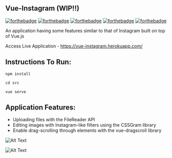 
## Vue-Instagram (WIP!!)

[![forthebadge](https://forthebadge.com/images/badges/built-with-love.svg)](https://forthebadge.com)
[![forthebadge](https://forthebadge.com/images/badges/built-with-swag.svg)](https://forthebadge.com)
[![forthebadge](https://forthebadge.com/images/badges/made-with-vue.svg)](https://forthebadge.com)
[![forthebadge](https://forthebadge.com/images/badges/makes-people-smile.svg)](https://forthebadge.com)
[![forthebadge](https://forthebadge.com/images/badges/winter-is-coming.svg)](https://forthebadge.com)

An application having some features similar to that of Instagram built on top of Vue.js

Access Live Application - https://vue-instagram.herokuapp.com/

## Instructions To Run:

``` npm install ```

``` cd src ```

``` vue serve ```

## Application Features:
* Uploading files with the FileReader API
* Editing images with Instagram-like filters using the CSSGram library
* Enable drag-scrolling through elements with the vue-dragscroll library


![Alt Text](https://github.com/divyanshu-rawat/Vue-Instagram/blob/master/Assets/gif_one.gif)


![Alt Text](https://github.com/divyanshu-rawat/Vue-Instagram/blob/master/Assets/gif_two.gif)
